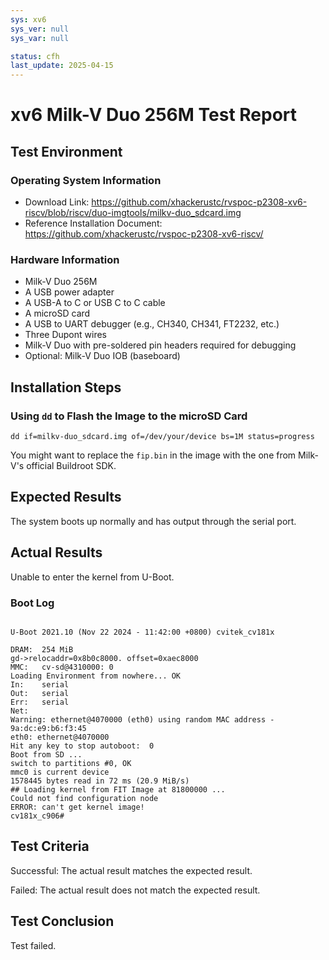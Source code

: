 ```yaml
---
sys: xv6
sys_ver: null
sys_var: null

status: cfh
last_update: 2025-04-15
---
```


# xv6 Milk-V Duo 256M Test Report

## Test Environment

### Operating System Information

- Download Link: https://github.com/xhackerustc/rvspoc-p2308-xv6-riscv/blob/riscv/duo-imgtools/milkv-duo_sdcard.img
- Reference Installation Document: https://github.com/xhackerustc/rvspoc-p2308-xv6-riscv/

### Hardware Information

- Milk-V Duo 256M
- A USB power adapter
- A USB-A to C or USB C to C cable
- A microSD card
- A USB to UART debugger (e.g., CH340, CH341, FT2232, etc.)
- Three Dupont wires
- Milk-V Duo with pre-soldered pin headers required for debugging
- Optional: Milk-V Duo IOB (baseboard)

## Installation Steps

### Using `dd` to Flash the Image to the microSD Card

```shell
dd if=milkv-duo_sdcard.img of=/dev/your/device bs=1M status=progress
```

You might want to replace the `fip.bin` in the image with the one from Milk-V's official Buildroot SDK.

## Expected Results

The system boots up normally and has output through the serial port.

## Actual Results

Unable to enter the kernel from U-Boot.

### Boot Log

```log

U-Boot 2021.10 (Nov 22 2024 - 11:42:00 +0800) cvitek_cv181x

DRAM:  254 MiB
gd->relocaddr=0x8b0c8000. offset=0xaec8000
MMC:   cv-sd@4310000: 0
Loading Environment from nowhere... OK
In:    serial
Out:   serial
Err:   serial
Net:
Warning: ethernet@4070000 (eth0) using random MAC address - 9a:dc:e9:b6:f3:45
eth0: ethernet@4070000
Hit any key to stop autoboot:  0
Boot from SD ...
switch to partitions #0, OK
mmc0 is current device
1578445 bytes read in 72 ms (20.9 MiB/s)
## Loading kernel from FIT Image at 81800000 ...
Could not find configuration node
ERROR: can't get kernel image!
cv181x_c906#

```

## Test Criteria

Successful: The actual result matches the expected result.

Failed: The actual result does not match the expected result.

## Test Conclusion

Test failed.

